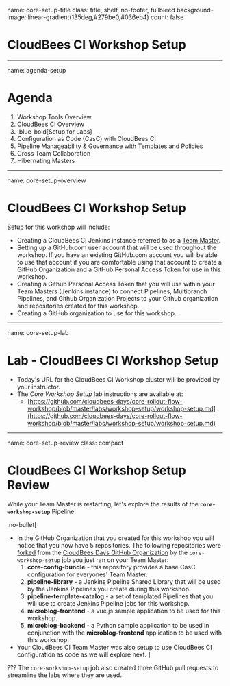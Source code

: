 name: core-setup-title
class: title, shelf, no-footer, fullbleed
background-image: linear-gradient(135deg,#279be0,#036eb4)
count: false

# CloudBees CI Workshop Setup

---
name: agenda-setup
# Agenda

1. Workshop Tools Overview
2. CloudBees CI Overview
3. .blue-bold[Setup for Labs]
4. Configuration as Code (CasC) with CloudBees CI
5. Pipeline Manageability & Governance with Templates and Policies
6. Cross Team Collaboration
7. Hibernating Masters

---
name: core-setup-overview
# CloudBees CI Workshop Setup

Setup for this workshop will include:

* Creating a CloudBees CI Jenkins instance referred to as a [Team Master](https://docs.cloudbees.com/docs/cloudbees-core/latest/cloud-admin-guide/cje-ux).
* Setting up a GitHub.com user account that will be used throughout the workshop. If you have an existing GitHub.com account you will be able to use that account if you are comfortable using that account to create a GitHub Organization and a GitHub Personal Access Token for use in this workshop.
* Creating a Github Personal Access Token that you will use within your Team Masters (Jenkins instance) to connect Pipelines, Multibranch Pipelines, and Github Organization Projects to your Github organization and repositories created for this workshop.
* Creating a GitHub organization to use for this workshop.

---
name: core-setup-lab
# Lab - CloudBees CI Workshop Setup

* Today's URL for the CloudBees CI Workshop cluster will be provided by your instructor.
* The *Core Workshop Setup* lab instructions are available at: 
  * [https://github.com/cloudbees-days/core-rollout-flow-workshop/blob/master/labs/workshop-setup/workshop-setup.md](https://github.com/cloudbees-days/core-rollout-flow-workshop/blob/master/labs/workshop-setup/workshop-setup.md)

---
name: core-setup-review
class: compact

# CloudBees CI Workshop Setup Review

While your Team Master is restarting, let's explore the results of the **`core-workshop-setup`** Pipeline:

.no-bullet[
* In the GitHub Organization that you created for this workshop you will notice that you now have 5 repositories. The following repositories were [forked](https://guides.github.com/activities/forking/) from the [CloudBees Days GitHub Organization](https://github.com/cloudbees-days) by the `core-workshop-setup` job you just ran on your Team Master:
   1. **core-config-bundle** - this repository provides a base CasC configuration for everyones' Team Master.
   2. **pipeline-library** - a Jenkins Pipeline Shared Library that will be used by the Jenkins Pipelines you create during this workshop.
   3. **pipeline-template-catalog** - a set of templated Pipelines that you will use to create Jenkins Pipeline jobs for this workshop.
   4. **microblog-frontend** - a vue.js sample application to be used for this workshop.
   5. **microblog-backend** - a Python sample application to be used in conjunction with the **microblog-frontend** application to be used with this workshop.
* Your CloudBees CI Team Master was also setup to use CloudBees CI configuration as code as we will explore next.
]

???
The `core-workshop-setup` job also created three GitHub pull requests to streamline the labs where they are used.